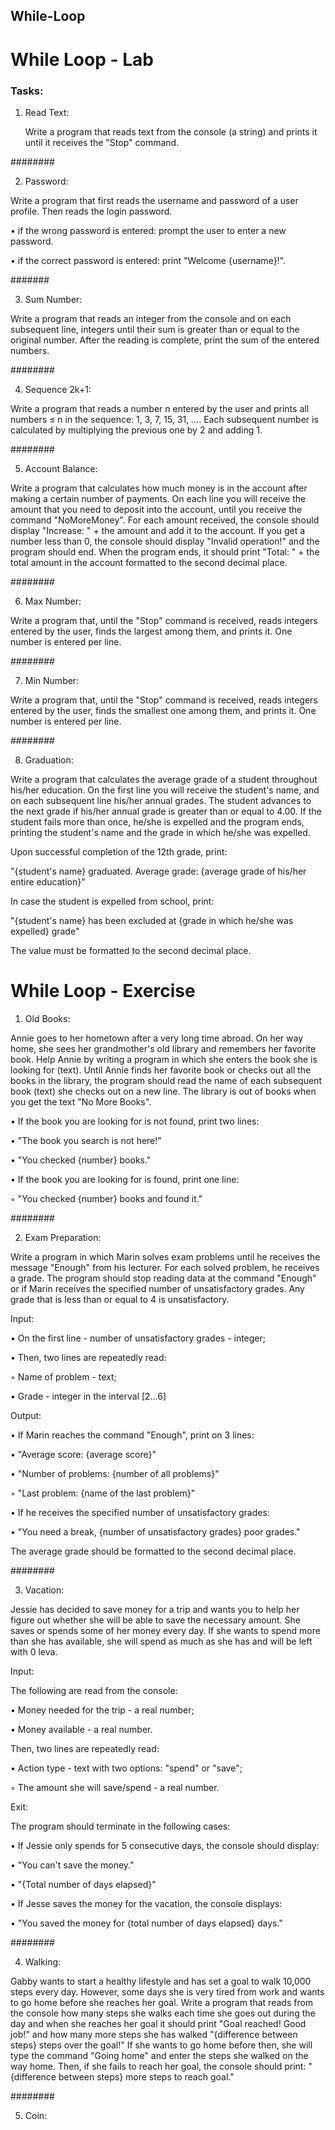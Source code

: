 ## While-Loop

# While Loop - Lab

### Tasks:

01. Read Text:

    Write a program that reads text from the console (a string) and prints it until it receives the "Stop" command.

########

02. Password:

   Write a program that first reads the username and password of a user profile. Then reads the login password.
   
• if the wrong password is entered: prompt the user to enter a new password.

• if the correct password is entered: print "Welcome {username}!".

#######

03. Sum Number:

   Write a program that reads an integer from the console and on each subsequent line, integers until their sum is greater than or equal to the original number. After the reading is complete, print the sum of the entered numbers.

########

04. Sequence 2k+1:

Write a program that reads a number n entered by the user and prints all numbers ≤ n in the sequence: 1, 3, 7, 15, 31, …. Each subsequent number is calculated by multiplying the previous one by 2 and adding 1.

########

05. Account Balance:

Write a program that calculates how much money is in the account after making a certain number of payments. On each line you will receive the amount that you need to deposit into the account, until you receive the command "NoMoreMoney". For each amount received, the console should display "Increase: " + the amount and add it to the account. If you get a number less than 0, the console should display "Invalid operation!" and the program should end. When the program ends, it should print "Total: " + the total amount in the account formatted to the second decimal place.

########

06. Max Number:

Write a program that, until the "Stop" command is received, reads integers entered by the user, finds the largest among them, and prints it. One number is entered per line.

########

07. Min Number:

Write a program that, until the "Stop" command is received, reads integers entered by the user, finds the smallest one among them, and prints it. One number is entered per line.

########

08. Graduation:

Write a program that calculates the average grade of a student throughout his/her education. On the first line you will receive the student's name, and on each subsequent line his/her annual grades. The student advances to the next grade if his/her annual grade is greater than or equal to 4.00. If the student fails more than once, he/she is expelled and the program ends, printing the student's name and the grade in which he/she was expelled.

Upon successful completion of the 12th grade, print:

"{student's name} graduated. Average grade: {average grade of his/her entire education}"

In case the student is expelled from school, print:

"{student's name} has been excluded at {grade in which he/she was expelled} grade"

The value must be formatted to the second decimal place.


# While Loop - Exercise

01. Old Books:

Annie goes to her hometown after a very long time abroad. On her way home, she sees her grandmother's old library and remembers her favorite book. Help Annie by writing a program in which she enters the book she is looking for (text). Until Annie finds her favorite book or checks out all the books in the library, the program should read the name of each subsequent book (text) she checks out on a new line. 
The library is out of books when you get the text "No More Books".

• If the book you are looking for is not found, print two lines:

• "The book you search is not here!"

• "You checked {number} books."

• If the book you are looking for is found, print one line:

◦ "You checked {number} books and found it."

########

02. Exam Preparation:

Write a program in which Marin solves exam problems until he receives the message "Enough" from his lecturer. For each solved problem, he receives a grade. The program should stop reading data at the command "Enough" or if Marin receives the specified number of unsatisfactory grades. Any grade that is less than or equal to 4 is unsatisfactory.

Input:

• On the first line - number of unsatisfactory grades - integer;

• Then, two lines are repeatedly read:

◦ Name of problem - text;

• Grade - integer in the interval [2…6]

Output:

• If Marin reaches the command "Enough", print on 3 lines:

• "Average score: {average score}"

• "Number of problems: {number of all problems}"

◦ "Last problem: {name of the last problem}"

• If he receives the specified number of unsatisfactory grades:

• "You need a break, {number of unsatisfactory grades} poor grades."

The average grade should be formatted to the second decimal place.

  ########

03. Vacation:

   Jessie has decided to save money for a trip and wants you to help her figure out whether she will be able to save the necessary amount. She saves or spends some of her money every day. If she wants to spend more than she has available, she will spend as much as she has and will be left with 0 leva.
   
Input:

The following are read from the console:

• Money needed for the trip - a real number;

• Money available - a real number.

Then, two lines are repeatedly read:

• Action type - text with two options: "spend" or "save";

◦ The amount she will save/spend - a real number.

Exit:

The program should terminate in the following cases:

• If Jessie only spends for 5 consecutive days, the console should display:

• "You can't save the money."

• "{Total number of days elapsed}"

• If Jesse saves the money for the vacation, the console displays:

• "You saved the money for {total number of days elapsed} days."

########

04. Walking:

Gabby wants to start a healthy lifestyle and has set a goal to walk 10,000 steps every day. However, some days she is very tired from work and wants to go home before she reaches her goal. Write a program that reads from the console how many steps she walks each time she goes out during the day and when she reaches her goal it should print "Goal reached! Good job!" and how many more steps she has walked "{difference between steps} steps over the goal!"
If she wants to go home before then, she will type the command "Going home" and enter the steps she walked on the way home. Then, if she fails to reach her goal, the console should print: "{difference between steps} more steps to reach goal."

########

05. Coin:

